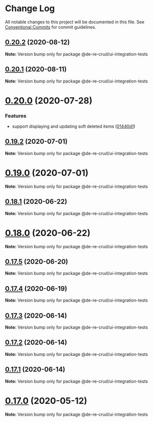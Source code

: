 # Change Log

All notable changes to this project will be documented in this file.
See [Conventional Commits](https://conventionalcommits.org) for commit guidelines.

## [0.20.2](https://github.com/DeReCrud/de-re-crud/tree/master/packages/ui-integration-tests/compare/v0.20.1...v0.20.2) (2020-08-12)

**Note:** Version bump only for package @de-re-crud/ui-integration-tests





## [0.20.1](https://github.com/DeReCrud/de-re-crud/tree/master/packages/ui-integration-tests/compare/v0.20.0...v0.20.1) (2020-08-11)

**Note:** Version bump only for package @de-re-crud/ui-integration-tests





# [0.20.0](https://github.com/DeReCrud/de-re-crud/tree/master/packages/ui-integration-tests/compare/v0.19.2...v0.20.0) (2020-07-28)


### Features

* support displaying and updating soft deleted items ([01440d1](https://github.com/DeReCrud/de-re-crud/tree/master/packages/ui-integration-tests/commit/01440d1))






## [0.19.2](https://github.com/DeReCrud/de-re-crud/tree/master/packages/ui-integration-tests/compare/v0.19.1...v0.19.2) (2020-07-01)

**Note:** Version bump only for package @de-re-crud/ui-integration-tests





# [0.19.0](https://github.com/DeReCrud/de-re-crud/tree/master/packages/ui-integration-tests/compare/v0.18.1...v0.19.0) (2020-07-01)

**Note:** Version bump only for package @de-re-crud/ui-integration-tests





## [0.18.1](https://github.com/DeReCrud/de-re-crud/tree/master/packages/ui-integration-tests/compare/v0.18.0...v0.18.1) (2020-06-22)

**Note:** Version bump only for package @de-re-crud/ui-integration-tests






# [0.18.0](https://github.com/DeReCrud/de-re-crud/tree/master/packages/ui-integration-tests/compare/v0.17.5...v0.18.0) (2020-06-22)

**Note:** Version bump only for package @de-re-crud/ui-integration-tests





## [0.17.5](https://github.com/DeReCrud/de-re-crud/tree/master/packages/ui-integration-tests/compare/v0.17.4...v0.17.5) (2020-06-20)

**Note:** Version bump only for package @de-re-crud/ui-integration-tests





## [0.17.4](https://github.com/DeReCrud/de-re-crud/tree/master/packages/ui-integration-tests/compare/v0.17.3...v0.17.4) (2020-06-19)

**Note:** Version bump only for package @de-re-crud/ui-integration-tests





## [0.17.3](https://github.com/DeReCrud/de-re-crud/tree/master/packages/ui-integration-tests/compare/v0.17.2...v0.17.3) (2020-06-14)

**Note:** Version bump only for package @de-re-crud/ui-integration-tests





## [0.17.2](https://github.com/DeReCrud/de-re-crud/tree/master/packages/ui-integration-tests/compare/v0.17.1...v0.17.2) (2020-06-14)

**Note:** Version bump only for package @de-re-crud/ui-integration-tests






## [0.17.1](https://github.com/DeReCrud/de-re-crud/tree/master/packages/ui-integration-tests/compare/v0.17.0...v0.17.1) (2020-06-14)

**Note:** Version bump only for package @de-re-crud/ui-integration-tests






# [0.17.0](https://github.com/DeReCrud/de-re-crud/tree/master/packages/ui-integration-tests/compare/v0.16.8...v0.17.0) (2020-05-12)

**Note:** Version bump only for package @de-re-crud/ui-integration-tests
